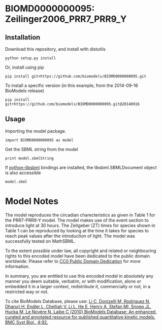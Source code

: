 # BIOMD0000000095: Zeilinger2006_PRR7_PRR9_Y

## Installation

Download this repository, and install with distutils

`python setup.py install`

Or, install using pip

`pip install git+https://github.com/biomodels/BIOMD0000000095.git`

To install a specific version (in this example, from the 2014-09-16 BioModels release)

`pip install git+https://github.com/biomodels/BIOMD0000000095.git@20140916`

## Usage

Importing the model package.

`import BIOMD0000000095 as model`

Get the SBML string from the model

`print model.sbmlString`

If [python-libsbml](https://pypi.python.org/pypi/python-libsbml) bindings are
installed, the libsbml.SBMLDocument object is also accessible

`model.sbml`


# Model Notes


The model reproduces the circadian charecteristics as given in Table 1 for the
PRR7-PRR9-Y model. The model makes use of the event section to introduce light
at 30 hours. The Zeitgeber (ZT) times for species shown in Table 1 can be
reproduced by looking at the time it takes for species to reach peak values
after the introduction of light. The model was successfully tested on
MathSBML.

  

To the extent possible under law, all copyright and related or neighbouring
rights to this encoded model have been dedicated to the public domain
worldwide. Please refer to [CC0 Public Domain
Dedication](http://creativecommons.org/publicdomain/zero/1.0/) for more
information.

In summary, you are entitled to use this encoded model in absolutely any
manner you deem suitable, verbatim, or with modification, alone or embedded it
in a larger context, redistribute it, commercially or not, in a restricted way
or not.

  

To cite BioModels Database, please use: [Li C, Donizelli M, Rodriguez N,
Dharuri H, Endler L, Chelliah V, Li L, He E, Henry A, Stefan MI, Snoep JL,
Hucka M, Le Novère N, Laibe C (2010) BioModels Database: An enhanced, curated
and annotated resource for published quantitative kinetic models. BMC Syst
Biol., 4:92.](http://www.ncbi.nlm.nih.gov/pubmed/20587024)


